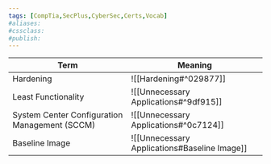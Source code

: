 ```yaml
---
tags: [CompTia,SecPlus,CyberSec,Certs,Vocab]
#aliases:
#cssclass:
#publish:
---
```


| Term                                          | Meaning                               |
| --------------------------------------------- | ------------------------------------- |
| Hardening                                     | ![[Hardening#^029877]]                |
| Least Functionality                           | ![[Unnecessary Applications#^9df915]] |
| System Center Configuration Management (SCCM) | ![[Unnecessary Applications#^0c7124]] |
| Baseline Image                                | ![[Unnecessary Applications#Baseline Image]]                                      |